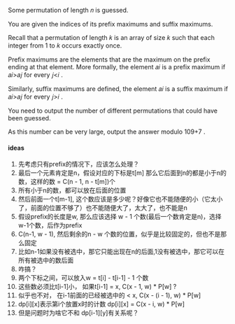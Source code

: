 Some permutation of length 𝑛
 is guessed.

You are given the indices of its prefix maximums and suffix maximums.

Recall that a permutation of length 𝑘
 is an array of size 𝑘
 such that each integer from 1
 to 𝑘
 occurs exactly once.

Prefix maximums are the elements that are the maximum on the prefix ending at that element. More formally, the element 𝑎𝑖
 is a prefix maximum if 𝑎𝑖>𝑎𝑗
 for every 𝑗<𝑖
.

Similarly, suffix maximums are defined, the element 𝑎𝑖
 is a suffix maximum if 𝑎𝑖>𝑎𝑗
 for every 𝑗>𝑖
.

You need to output the number of different permutations that could have been guessed.

As this number can be very large, output the answer modulo 109+7
.

#### ideas
1. 先考虑只有prefix的情况下，应该怎么处理？
2. 最后一个元素肯定是n，假设对应的下标是t[m] 那么它后面到n的都是小于n的数，这样的数 = C(n - 1, n - t[m])个
3. 所有小于n的数，都可以放在后面的位置
4. 然后前面一个t[m-1], 这个数应该是多少呢？好像它也不能随便的小（它太小了，前面的位置不够了）也不能随便大了，太大了，也不能是n
5. 假设prefix的长度是w, 那么应该选择 w - 1 个数(最后一个数肯定是n)，选择w-1个数，后作为prefix
6. C(n-1, w - 1), 然后剩余的n - w 个数的位置，似乎是比较固定的，但也不是那么固定
7. 比如n-1如果没有被选中，那它只能出现在n的后面,1没有被选中，那它可以在所有被选中的数后面
8. 咋搞？
9. 两个下标之间，可以放入w = t[i] - t[i-1] - 1 个数
10. 这些数必须比t[i-1]小， 如果t[i-1] = x, C(x - 1, w) * P[w] ?
11. 似乎也不对， 在i-1前面的已经被选中的 < x, C(x - (i - 1), w) * P[w]
12. dp[i][x]表示第i个放置x时的计数 dp[i][x] =  C(x - i, w) * P[w]
13. 但是问题时为啥它不和 dp[i-1][y]有关系呢？